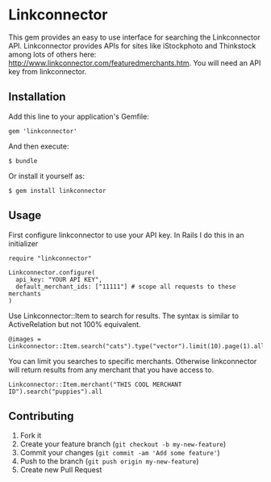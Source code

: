 # Linkconnector

This gem provides an easy to use interface for searching the Linkconnector API. Linkconnector provides APIs for sites like iStockphoto and Thinkstock among lots of others here: http://www.linkconnector.com/featuredmerchants.htm. You will need an API key from linkconnector.


## Installation

Add this line to your application's Gemfile:

    gem 'linkconnector'

And then execute:

    $ bundle

Or install it yourself as:

    $ gem install linkconnector

## Usage

First configure linkconnector to use your API key. In Rails I do this in an initializer

```
require "linkconnector"

Linkconnector.configure(
  api_key: "YOUR API KEY",
  default_merchant_ids: ["11111"] # scope all requests to these merchants
)
```

Use Linkconnector::Item to search for results. The syntax is similar to ActiveRelation but not 100% equivalent.

```
@images = Linkconnector::Item.search("cats").type("vector").limit(10).page(1).all
```

You can limit you searches to specific merchants. Otherwise linkconnector will return results from any merchant that you have access to.

```
Linkconnector::Item.merchant("THIS COOL MERCHANT ID").search("puppies").all
```

## Contributing

1. Fork it
2. Create your feature branch (`git checkout -b my-new-feature`)
3. Commit your changes (`git commit -am 'Add some feature'`)
4. Push to the branch (`git push origin my-new-feature`)
5. Create new Pull Request
